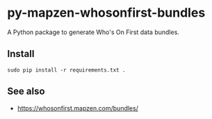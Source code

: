# py-mapzen-whosonfirst-bundles

A Python package to generate Who's On First data bundles.

## Install

```
sudo pip install -r requirements.txt .
```

## See also

* https://whosonfirst.mapzen.com/bundles/
